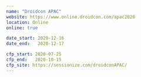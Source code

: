 ```yaml
---
name: "Droidcon APAC"
website: https://www.online.droidcon.com/apac2020
location: Online
online: true

date_start: 2020-12-16
date_end:   2020-12-17

cfp_start: 2020-07-25
cfp_end:   2020-10-15
cfp_site: https://sessionize.com/droidconAPAC/
---
```

